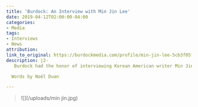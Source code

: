 ```yaml
---
title: 'Burdock: An Interview with Min Jin Lee'
date: 2019-04-12T02:00:00-04:00
categories:
- Media
tags:
- Interviews
- News
attribution: 
link_to_original: https://burdockmedia.com/profile/min-jin-lee-5cb3f05ffc42c5660ea0d182
description: |2-
   Burdock had the honor of interviewing Korean American writer Min Jin Lee while she was working on her third book, AMERICAN HAGWON.

  Words by Noël Duan

---
```

> ![](/uploads/min jin.jpg)